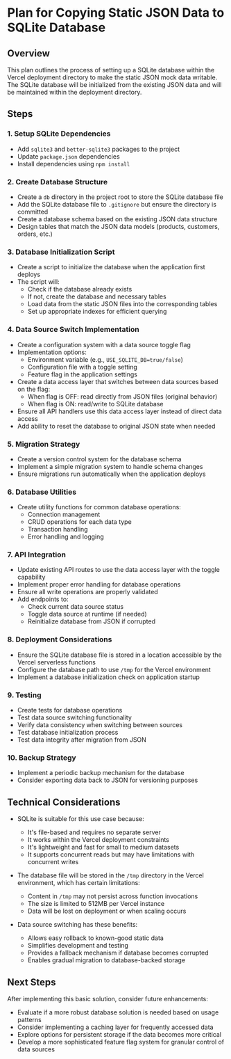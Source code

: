# Plan for Copying Static JSON Data to SQLite Database

## Overview
This plan outlines the process of setting up a SQLite database within the Vercel deployment directory to make the static JSON mock data writable. The SQLite database will be initialized from the existing JSON data and will be maintained within the deployment directory.

## Steps

### 1. Setup SQLite Dependencies
- Add `sqlite3` and `better-sqlite3` packages to the project
- Update `package.json` dependencies
- Install dependencies using `npm install`

### 2. Create Database Structure
- Create a `db` directory in the project root to store the SQLite database file
- Add the SQLite database file to `.gitignore` but ensure the directory is committed
- Create a database schema based on the existing JSON data structure
- Design tables that match the JSON data models (products, customers, orders, etc.)

### 3. Database Initialization Script
- Create a script to initialize the database when the application first deploys
- The script will:
  - Check if the database already exists
  - If not, create the database and necessary tables
  - Load data from the static JSON files into the corresponding tables
  - Set up appropriate indexes for efficient querying

### 4. Data Source Switch Implementation
- Create a configuration system with a data source toggle flag
- Implementation options:
  - Environment variable (e.g., `USE_SQLITE_DB=true/false`)
  - Configuration file with a toggle setting
  - Feature flag in the application settings
- Create a data access layer that switches between data sources based on the flag:
  - When flag is OFF: read directly from JSON files (original behavior)
  - When flag is ON: read/write to SQLite database
- Ensure all API handlers use this data access layer instead of direct data access
- Add ability to reset the database to original JSON state when needed

### 5. Migration Strategy
- Create a version control system for the database schema
- Implement a simple migration system to handle schema changes
- Ensure migrations run automatically when the application deploys

### 6. Database Utilities
- Create utility functions for common database operations:
  - Connection management
  - CRUD operations for each data type
  - Transaction handling
  - Error handling and logging

### 7. API Integration
- Update existing API routes to use the data access layer with the toggle capability
- Implement proper error handling for database operations
- Ensure all write operations are properly validated
- Add endpoints to:
  - Check current data source status
  - Toggle data source at runtime (if needed)
  - Reinitialize database from JSON if corrupted

### 8. Deployment Considerations
- Ensure the SQLite database file is stored in a location accessible by the Vercel serverless functions
- Configure the database path to use `/tmp` for the Vercel environment
- Implement a database initialization check on application startup

### 9. Testing
- Create tests for database operations
- Test data source switching functionality
- Verify data consistency when switching between sources
- Test database initialization process
- Test data integrity after migration from JSON

### 10. Backup Strategy
- Implement a periodic backup mechanism for the database
- Consider exporting data back to JSON for versioning purposes

## Technical Considerations
- SQLite is suitable for this use case because:
  - It's file-based and requires no separate server
  - It works within the Vercel deployment constraints
  - It's lightweight and fast for small to medium datasets
  - It supports concurrent reads but may have limitations with concurrent writes

- The database file will be stored in the `/tmp` directory in the Vercel environment, which has certain limitations:
  - Content in `/tmp` may not persist across function invocations
  - The size is limited to 512MB per Vercel instance
  - Data will be lost on deployment or when scaling occurs

- Data source switching has these benefits:
  - Allows easy rollback to known-good static data
  - Simplifies development and testing
  - Provides a fallback mechanism if database becomes corrupted
  - Enables gradual migration to database-backed storage

## Next Steps
After implementing this basic solution, consider future enhancements:
- Evaluate if a more robust database solution is needed based on usage patterns
- Consider implementing a caching layer for frequently accessed data
- Explore options for persistent storage if the data becomes more critical
- Develop a more sophisticated feature flag system for granular control of data sources 